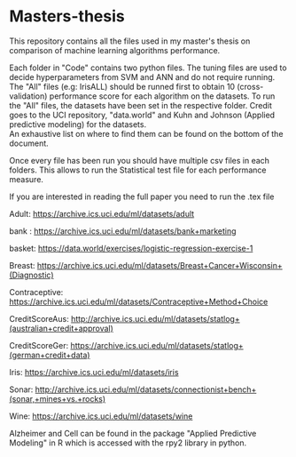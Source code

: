 # Masters-thesis
This repository contains all the files used in my master's thesis on comparison of machine learning algorithms performance.

Each folder in "Code" contains two python files. The tuning files are used to decide hyperparameters from SVM and ANN and do not require running.
The "All" files (e.g: IrisALL) should be runned first to obtain 10 (cross-validation) performance score for each algorithm on the datasets.
To run the "All" files, the datasets have been set in the respective folder. Credit goes to the UCI repository, "data.world" and Kuhn and Johnson (Applied predictive modeling) for the datasets.  
An exhaustive list on where to find them can be found on the bottom of the document.

Once every file has been run you should have multiple csv files in each folders. This allows to run the Statistical test file for each performance measure. 

If you are interested in reading the full paper you need to run the .tex file

Adult:
https://archive.ics.uci.edu/ml/datasets/adult

bank :
https://archive.ics.uci.edu/ml/datasets/bank+marketing

basket:
https://data.world/exercises/logistic-regression-exercise-1

Breast:
https://archive.ics.uci.edu/ml/datasets/Breast+Cancer+Wisconsin+(Diagnostic)

Contraceptive:
https://archive.ics.uci.edu/ml/datasets/Contraceptive+Method+Choice

CreditScoreAus:
http://archive.ics.uci.edu/ml/datasets/statlog+(australian+credit+approval)

CreditScoreGer:
https://archive.ics.uci.edu/ml/datasets/statlog+(german+credit+data)

Iris:
https://archive.ics.uci.edu/ml/datasets/iris

Sonar:
http://archive.ics.uci.edu/ml/datasets/connectionist+bench+(sonar,+mines+vs.+rocks)

Wine:
https://archive.ics.uci.edu/ml/datasets/wine

Alzheimer and Cell can be found in the package "Applied Predictive Modeling" in R which is accessed with the rpy2 library in python. 
